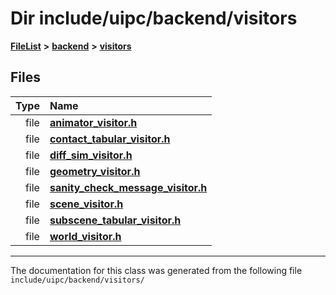 

# Dir include/uipc/backend/visitors



[**FileList**](files.md) **>** [**backend**](dir_53d62147b82bd29328805b2087bd1012.md) **>** [**visitors**](dir_007753111df00039ee3ec058cc286377.md)












## Files

| Type | Name |
| ---: | :--- |
| file | [**animator\_visitor.h**](animator__visitor_8h.md) <br> |
| file | [**contact\_tabular\_visitor.h**](contact__tabular__visitor_8h.md) <br> |
| file | [**diff\_sim\_visitor.h**](diff__sim__visitor_8h.md) <br> |
| file | [**geometry\_visitor.h**](geometry__visitor_8h.md) <br> |
| file | [**sanity\_check\_message\_visitor.h**](sanity__check__message__visitor_8h.md) <br> |
| file | [**scene\_visitor.h**](scene__visitor_8h.md) <br> |
| file | [**subscene\_tabular\_visitor.h**](subscene__tabular__visitor_8h.md) <br> |
| file | [**world\_visitor.h**](world__visitor_8h.md) <br> |



























































------------------------------
The documentation for this class was generated from the following file `include/uipc/backend/visitors/`

